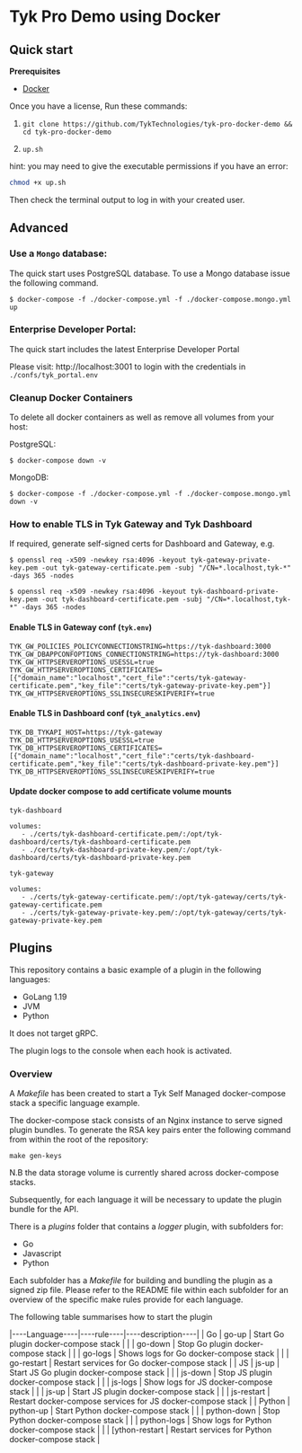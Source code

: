 # Tyk Pro Demo using Docker

## Quick start

**Prerequisites**

- [Docker](https://docs.docker.com/get-docker/)

Once you have a license, Run these commands:

1. `git clone https://github.com/TykTechnologies/tyk-pro-docker-demo && cd tyk-pro-docker-demo`

2. `up.sh`

hint: you may need to give the executable permissions if you have an error:

```bash
chmod +x up.sh
```

Then check the terminal output to log in with your created user.

## Advanced

### Use a `Mongo` database:

The quick start uses PostgreSQL database. To use a Mongo database issue the
following command.

```
$ docker-compose -f ./docker-compose.yml -f ./docker-compose.mongo.yml up
```

### Enterprise Developer Portal:

The quick start includes the latest Enterprise Developer Portal

Please visit: http://localhost:3001
to login with the credentials in `./confs/tyk_portal.env`

### Cleanup Docker Containers

To delete all docker containers as well as remove all volumes from your host:

PostgreSQL:

```
$ docker-compose down -v
```

MongoDB:

```
$ docker-compose -f ./docker-compose.yml -f ./docker-compose.mongo.yml down -v
```

### How to enable TLS in Tyk Gateway and Tyk Dashboard

If required, generate self-signed certs for Dashboard and Gateway, e.g.

```
$ openssl req -x509 -newkey rsa:4096 -keyout tyk-gateway-private-key.pem -out tyk-gateway-certificate.pem -subj "/CN=*.localhost,tyk-*" -days 365 -nodes

$ openssl req -x509 -newkey rsa:4096 -keyout tyk-dashboard-private-key.pem -out tyk-dashboard-certificate.pem -subj "/CN=*.localhost,tyk-*" -days 365 -nodes
```

#### Enable TLS in Gateway conf (`tyk.env`)

```
TYK_GW_POLICIES_POLICYCONNECTIONSTRING=https://tyk-dashboard:3000
TYK_GW_DBAPPCONFOPTIONS_CONNECTIONSTRING=https://tyk-dashboard:3000
TYK_GW_HTTPSERVEROPTIONS_USESSL=true
TYK_GW_HTTPSERVEROPTIONS_CERTIFICATES=[{"domain_name":"localhost","cert_file":"certs/tyk-gateway-certificate.pem","key_file":"certs/tyk-gateway-private-key.pem"}]
TYK_GW_HTTPSERVEROPTIONS_SSLINSECURESKIPVERIFY=true
```

#### Enable TLS in Dashboard conf (`tyk_analytics.env`)

```
TYK_DB_TYKAPI_HOST=https://tyk-gateway
TYK_DB_HTTPSERVEROPTIONS_USESSL=true
TYK_DB_HTTPSERVEROPTIONS_CERTIFICATES=[{"domain_name":"localhost","cert_file":"certs/tyk-dashboard-certificate.pem","key_file":"certs/tyk-dashboard-private-key.pem"}]
TYK_DB_HTTPSERVEROPTIONS_SSLINSECURESKIPVERIFY=true
```

#### Update docker compose to add certificate volume mounts

`tyk-dashboard`

```
volumes:
   - ./certs/tyk-dashboard-certificate.pem/:/opt/tyk-dashboard/certs/tyk-dashboard-certificate.pem
   - ./certs/tyk-dashboard-private-key.pem/:/opt/tyk-dashboard/certs/tyk-dashboard-private-key.pem
```

`tyk-gateway`

```
volumes:
   - ./certs/tyk-gateway-certificate.pem/:/opt/tyk-gateway/certs/tyk-gateway-certificate.pem
   - ./certs/tyk-gateway-private-key.pem/:/opt/tyk-gateway/certs/tyk-gateway-private-key.pem
```

## Plugins

This repository contains a basic example of a plugin in the following languages:

- GoLang 1.19
- JVM
- Python

It does not target gRPC.

The plugin logs to the console when each hook is activated.

### Overview

A _Makefile_ has been created to start a Tyk Self Managed docker-compose stack a specific language
example.

The docker-compose stack consists of an Nginx instance to serve signed plugin
bundles. To generate the RSA key pairs enter the following command from within the
root of the repository:

```console
make gen-keys
```

N.B the data storage volume is currently shared across docker-compose stacks.

Subsequently, for each language it will be necessary to update the plugin bundle
for the API.

There is a _plugins_ folder that contains a _logger_ plugin, with subfolders for:

- Go
- Javascript
- Python

Each subfolder has a _Makefile_ for building and bundling the plugin as a signed zip file.
Please refer to the README file within each subfolder for an overview of the
specific make rules provide for each language.

The following table summarises how to start the plugin

|----Language----|----rule----|----description----|
| Go | go-up | Start Go plugin docker-compose stack |
| | go-down | Stop Go plugin docker-compose stack |
| | go-logs | Shows logs for Go docker-compose stack |
| | go-restart | Restart services for Go docker-compose stack |
| JS | js-up | Start JS Go plugin docker-compose stack |
| | js-down | Stop JS plugin docker-compose stack |
| | js-logs | Show logs for JS docker-compose stack |
| | js-up | Start JS plugin docker-compose stack |
| | js-restart | Restart docker-compose services for JS docker-compose stack |
| Python | python-up | Start Python docker-compose stack |
| | python-down | Stop Python docker-compose stack |
| | python-logs | Show logs for Python docker-compose stack |
| | [ython-restart | Restart services for Python docker-compose stack |
